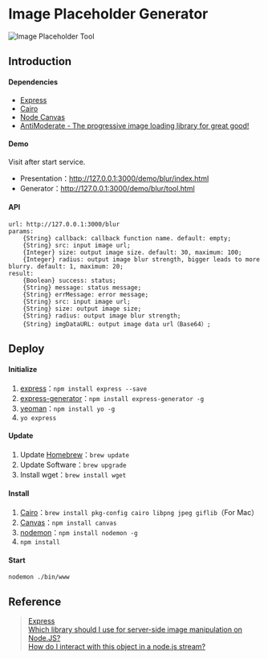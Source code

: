 # Image Placeholder Generator

![Image Placeholder Tool](http://songxc.github.io/images/image-placeholder-tool.jpg)

## Introduction

#### Dependencies

- [Express](http://expressjs.com/)
- [Cairo](http://cairographics.org/)
- [Node Canvas](https://github.com/Automattic/node-canvas/)
- [AntiModerate - The progressive image loading library for great good!](https://github.com/whackashoe/antimoderate)

#### Demo

Visit after start service.

- Presentation：<http://127.0.0.1:3000/demo/blur/index.html>  
- Generator：<http://127.0.0.1:3000/demo/blur/tool.html>

#### API
    
    url: http://127.0.0.1:3000/blur
    params:
        {String} callback: callback function name. default: empty;
        {String} src: input image url;
        {Integer} size: output image size. default: 30, maximum: 100;
        {Integer} radius: output image blur strength, bigger leads to more blurry. default: 1, maximum: 20;
    result:
        {Boolean} success: status;
        {String} message: status message;
        {String} errMessage: error message;
        {String} src: input image url;
        {String} size: output image size;
        {String} radius: output image blur strength;
        {String} imgDataURL: output image data url（Base64）;


## Deploy

#### Initialize

1. [express](http://expressjs.com/)：``npm install express --save``
2. [express-generator](https://www.npmjs.com/package/express-generator)：``npm install express-generator -g``
3. [yeoman](http://yeoman.io/)：``npm install yo -g``
4. ``yo express``

#### Update

1. Update [Homebrew](http://brew.sh/)：``brew update``
2. Update Software：``brew upgrade``
3. Install wget：``brew install wget``

#### Install

1. [Cairo](http://cairographics.org/)：``brew install pkg-config cairo libpng jpeg giflib``（For Mac）
2. [Canvas](https://www.npmjs.com/package/canvas)：``npm install canvas``
3. [nodemon](https://www.npmjs.com/package/nodemon)：``npm install nodemon -g``
4. ``npm install``

#### Start

``nodemon ./bin/www``


## Reference

> <a href="http://javascript.ruanyifeng.com/nodejs/express.html" target="_blank">Express</a>    
> <a href="https://stackoverflow.com/questions/10692075/which-library-should-i-use-for-server-side-image-manipulation-on-node-js/10717592" target="_blank">Which library should I use for server-side image manipulation on Node.JS?</a>  
> <a href="http://stackoverflow.com/questions/22286900/how-do-i-interact-with-this-file-object-in-a-node-js-stream" target="_blank">How do I interact with this <File> object in a node.js stream?</a>   
